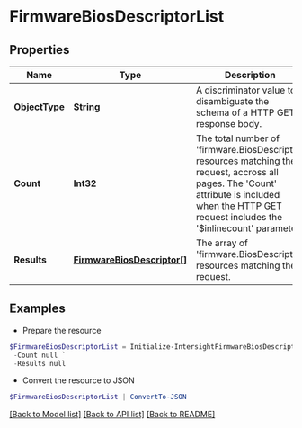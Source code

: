 # FirmwareBiosDescriptorList
## Properties

Name | Type | Description | Notes
------------ | ------------- | ------------- | -------------
**ObjectType** | **String** | A discriminator value to disambiguate the schema of a HTTP GET response body. | 
**Count** | **Int32** | The total number of &#39;firmware.BiosDescriptor&#39; resources matching the request, accross all pages. The &#39;Count&#39; attribute is included when the HTTP GET request includes the &#39;$inlinecount&#39; parameter. | [optional] 
**Results** | [**FirmwareBiosDescriptor[]**](FirmwareBiosDescriptor.md) | The array of &#39;firmware.BiosDescriptor&#39; resources matching the request. | [optional] 

## Examples

- Prepare the resource
```powershell
$FirmwareBiosDescriptorList = Initialize-IntersightFirmwareBiosDescriptorList  -ObjectType null `
 -Count null `
 -Results null
```

- Convert the resource to JSON
```powershell
$FirmwareBiosDescriptorList | ConvertTo-JSON
```

[[Back to Model list]](../README.md#documentation-for-models) [[Back to API list]](../README.md#documentation-for-api-endpoints) [[Back to README]](../README.md)

